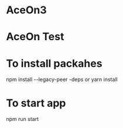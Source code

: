 # AceOn3

# AceOn Test
# To install packahes
npm install --legacy-peer -deps
or 
yarn install

# To start app
npm run start
